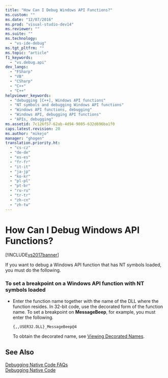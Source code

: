 ```yaml
---
title: "How Can I Debug Windows API Functions?"
ms.custom: ""
ms.date: "12/07/2016"
ms.prod: "visual-studio-dev14"
ms.reviewer: ""
ms.suite: ""
ms.technology: 
  - "vs-ide-debug"
ms.tgt_pltfrm: ""
ms.topic: "article"
f1_keywords: 
  - "vs.debug.api"
dev_langs: 
  - "FSharp"
  - "VB"
  - "CSharp"
  - "C++"
  - "C++"
helpviewer_keywords: 
  - "debugging [C++], Windows API functions"
  - "NT symbols and debugging Windows API functions"
  - "Windows API functions, debugging"
  - "Windows API, debugging API functions"
  - "APIs, debugging"
ms.assetid: 7c126f57-62ab-4d94-9805-632d696ba1f0
caps.latest.revision: 20
ms.author: "mikejo"
manager: "ghogen"
translation.priority.ht: 
  - "cs-cz"
  - "de-de"
  - "es-es"
  - "fr-fr"
  - "it-it"
  - "ja-jp"
  - "ko-kr"
  - "pl-pl"
  - "pt-br"
  - "ru-ru"
  - "tr-tr"
  - "zh-cn"
  - "zh-tw"
---
```

# How Can I Debug Windows API Functions?
[!INCLUDE[vs2017banner](../code-quality/includes/vs2017banner.md)]

If you want to debug a Windows API function that has NT symbols loaded, you must do the following.  
  
### To set a breakpoint on a Windows API function with NT symbols loaded  
  
-   Enter the function name together with the name of the DLL where the function resides. In 32-bit code, use the decorated form of the function name. To set a breakpoint on **MessageBeep**, for example, you must enter the following.  
  
    ```  
    {,,USER32.DLL}_MessageBeep@4  
    ```  
  
     To obtain the decorated name, see [Viewing Decorated Names](http://msdn.microsoft.com/en-us/f79e2717-a4db-4d12-a689-69830cce2be0).  
  
## See Also  
 [Debugging Native Code FAQs](../debugger/debugging-native-code-faqs.md)   
 [Debugging Native Code](../debugger/debugging-native-code.md)